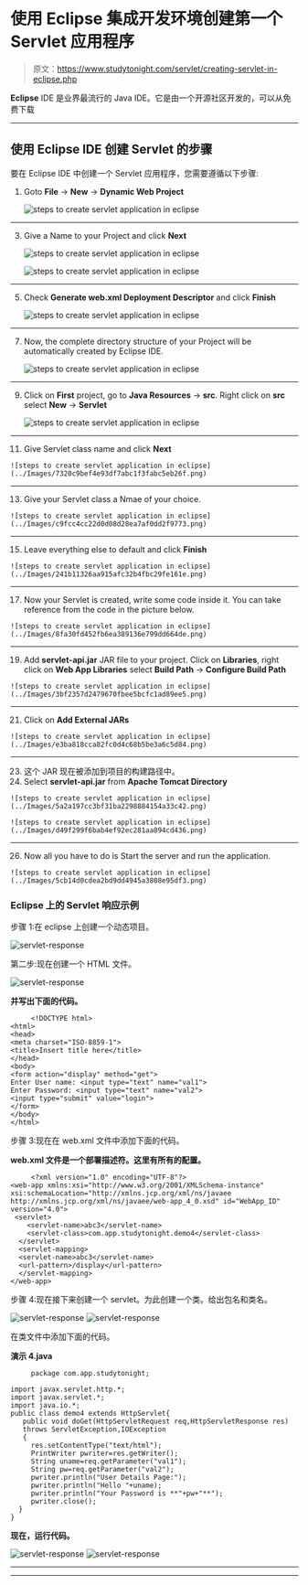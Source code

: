 # 使用 Eclipse 集成开发环境创建第一个 Servlet 应用程序

> 原文：<https://www.studytonight.com/servlet/creating-servlet-in-eclipse.php>

**Eclipse** IDE 是业界最流行的 Java IDE。它是由一个开源社区开发的，可以从[](http://www.eclipse.org/)免费下载

* * *

## 使用 Eclipse IDE 创建 Servlet 的步骤

要在 Eclipse IDE 中创建一个 Servlet 应用程序，您需要遵循以下步骤:

1.  Goto **File** -> **New** -> **Dynamic Web Project**

    ![steps to create servlet application in eclipse](../Images/8a76e85f29840506c20366f4a29f79b7.png)

* * *

3.  Give a Name to your Project and click **Next**

    ![steps to create servlet application in eclipse](../Images/da3a286d4c5d403bbea2c594140fd2af.png)

    ![steps to create servlet application in eclipse](../Images/edd8335811dfdfeff478e3c1c9fa98db.png)

* * *

5.  Check **Generate web.xml Deployment Descriptor** and click **Finish**

    ![steps to create servlet application in eclipse](../Images/71aa4fd9cc043fb63ebde725c91d0594.png)

* * *

7.  Now, the complete directory structure of your Project will be automatically created by Eclipse IDE.

    ![steps to create servlet application in eclipse](../Images/a56d8c05a7285d31c005e5fbdc7523e8.png)

* * *

9.  Click on **First** project, go to **Java Resources** -> **src**. Right click on **src** select **New** -> **Servlet**

    ![steps to create servlet application in eclipse](../Images/c0421bdf8ef531306e8d9c5c9d2e1380.png)

* * *

11.  Give Servlet class name and click **Next**

    ![steps to create servlet application in eclipse](../Images/7320c9bef4e93df7abc1f3fabc5eb26f.png)

* * *

13.  Give your Servlet class a Nmae of your choice.

    ![steps to create servlet application in eclipse](../Images/c9fcc4cc22d0d08d28ea7af0dd2f9773.png)

* * *

15.  Leave everything else to default and click **Finish**

    ![steps to create servlet application in eclipse](../Images/241b11326aa915afc32b4fbc29fe161e.png)

* * *

17.  Now your Servlet is created, write some code inside it. You can take reference from the code in the picture below.

    ![steps to create servlet application in eclipse](../Images/8fa30fd452fb6ea389136e799dd664de.png)

* * *

19.  Add **servlet-api.jar** JAR file to your project. Click on **Libraries**, right click on **Web App Libraries** select **Build Path** -> **Configure Build Path**

    ![steps to create servlet application in eclipse](../Images/3bf2357d2479670fbee5bcfc1ad89ee5.png)

* * *

21.  Click on **Add External JARs**

    ![steps to create servlet application in eclipse](../Images/e3ba818cca82fc0d4c68b5be3a6c5d84.png)

* * *

23.  这个 JAR 现在被添加到项目的构建路径中。
24.  Select **servlet-api.jar** from **Apache Tomcat Directory**

    ![steps to create servlet application in eclipse](../Images/5a2a197cc3bf31ba2298884154a33c42.png)

    ![steps to create servlet application in eclipse](../Images/d49f299f6bab4ef92ec281aa894cd436.png)

* * *

26.  Now all you have to do is Start the server and run the application.

    ![steps to create servlet application in eclipse](../Images/5cb14d0cdea2bd9dd4945a3808e95df3.png)

### Eclipse 上的 Servlet 响应示例

步骤 1:在 eclipse 上创建一个动态项目。

![servlet-response](../Images/d58a49fe9d01331a1034b19405a02a48.png)

第二步:现在创建一个 HTML 文件。

![servlet-response](../Images/374ed209ec8ea7e110d170d538dcc730.png)

**并写出下面的代码。**

```
	 <!DOCTYPE html>
<html>
<head>
<meta charset="ISO-8859-1">
<title>Insert title here</title>
</head>
<body>
<form action="display" method="get">
Enter User name: <input type="text" name="val1">
Enter Password: <input type="text" name="val2">
<input type="submit" value="login">
</form>
</body>
</html> 

```

步骤 3:现在在 web.xml 文件中添加下面的代码。

**web.xml 文件是一个部署描述符。这里有所有的配置。**

```
	 <?xml version="1.0" encoding="UTF-8"?>
<web-app xmlns:xsi="http://www.w3.org/2001/XMLSchema-instance"  xsi:schemaLocation="http://xmlns.jcp.org/xml/ns/javaee http://xmlns.jcp.org/xml/ns/javaee/web-app_4_0.xsd" id="WebApp_ID" version="4.0">
 <servlet>
  	<servlet-name>abc3</servlet-name>
  	<servlet-class>com.app.studytonight.demo4</servlet-class>
  </servlet>
  <servlet-mapping>
  <servlet-name>abc3</servlet-name>
  <url-pattern>/display</url-pattern>
  </servlet-mapping>
</web-app> 

```

步骤 4:现在接下来创建一个 servlet。为此创建一个类。给出包名和类名。

![servlet-response](../Images/62691ccb91c2120411352d9e1b2c5baa.png)
![servlet-response](../Images/2e9fc9f6dc5b65e3634aaef2d507778f.png)

在类文件中添加下面的代码。

**演示 4.java**

```
	 package com.app.studytonight;

import javax.servlet.http.*;
import javax.servlet.*;
import java.io.*;
public class demo4 extends HttpServlet{
   public void doGet(HttpServletRequest req,HttpServletResponse res)
   throws ServletException,IOException
   {
     res.setContentType("text/html");
     PrintWriter pwriter=res.getWriter();
     String uname=req.getParameter("val1");
     String pw=req.getParameter("val2");
     pwriter.println("User Details Page:");
     pwriter.println("Hello "+uname);
     pwriter.println("Your Password is **"+pw+"**");
     pwriter.close();
  }
} 

```

**现在，运行代码。**

![servlet-response](../Images/6aae0c6dac84de8cfc5f2aeb46d60989.png)
![servlet-response](../Images/5c688c3574ed0ed9adbfdfbf1a616b7a.png)

* * *

* * *